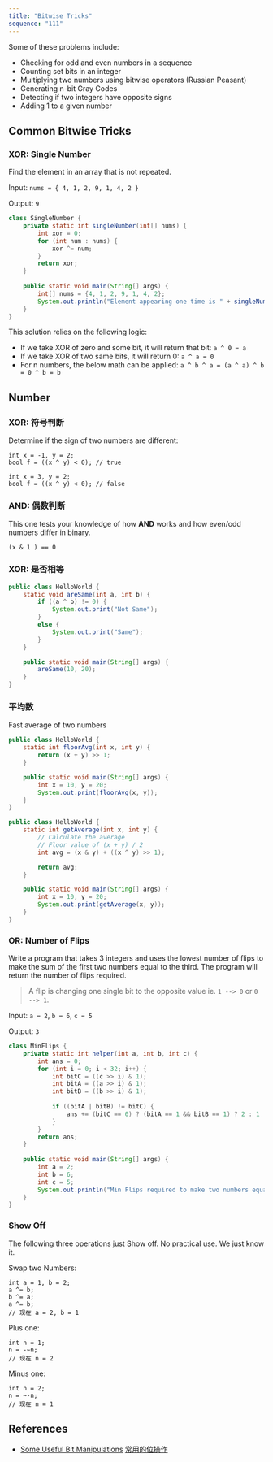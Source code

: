 ```yaml
---
title: "Bitwise Tricks"
sequence: "111"
---
```


Some of these problems include:

- Checking for odd and even numbers in a sequence
- Counting set bits in an integer
- Multiplying two numbers using bitwise operators (Russian Peasant)
- Generating n-bit Gray Codes
- Detecting if two integers have opposite signs
- Adding 1 to a given number

## Common Bitwise Tricks



### XOR: Single Number

Find the element in an array that is not repeated.

Input: `nums = { 4, 1, 2, 9, 1, 4, 2 }`

Output: `9`

```java
class SingleNumber {
    private static int singleNumber(int[] nums) {
        int xor = 0;
        for (int num : nums) {
            xor ^= num;
        }
        return xor;
    }
 
    public static void main(String[] args) {
        int[] nums = {4, 1, 2, 9, 1, 4, 2};
        System.out.println("Element appearing one time is " + singleNumber(nums));
    }
}
```

This solution relies on the following logic:

- If we take XOR of zero and some bit, it will return that bit: `a ^ 0 = a`
- If we take XOR of two same bits, it will return 0: `a ^ a = 0`
- For n numbers, the below math can be applied: `a ^ b ^ a = (a ^ a) ^ b = 0 ^ b = b`




## Number

### XOR: 符号判断

Determine if the sign of two numbers are different:

```text
int x = -1, y = 2;
bool f = ((x ^ y) < 0); // true

int x = 3, y = 2;
bool f = ((x ^ y) < 0); // false
```

### AND: 偶数判断

This one tests your knowledge of how **AND** works and how even/odd numbers differ in binary.

```text
(x & 1 ) == 0
```



### XOR: 是否相等



```java
public class HelloWorld {
    static void areSame(int a, int b) {
        if ((a ^ b) != 0) {
            System.out.print("Not Same");
        }
        else {
            System.out.print("Same");
        }
    }

    public static void main(String[] args) {
        areSame(10, 20);
    }
}
```

### 平均数

Fast average of two numbers

```java
public class HelloWorld {
    static int floorAvg(int x, int y) {
        return (x + y) >> 1;
    }

    public static void main(String[] args) {
        int x = 10, y = 20;
        System.out.print(floorAvg(x, y));
    }
}
```

```java
public class HelloWorld {
    static int getAverage(int x, int y) {
        // Calculate the average
        // Floor value of (x + y) / 2
        int avg = (x & y) + ((x ^ y) >> 1);

        return avg;
    }

    public static void main(String[] args) {
        int x = 10, y = 20;
        System.out.print(getAverage(x, y));
    }
}
```

### OR: Number of Flips

Write a program that takes 3 integers and uses the lowest number of flips to make the sum of the first two numbers equal to the third.
The program will return the number of flips required.

> A flip is changing one single bit to the opposite value ie. `1 --> 0` or `0 --> 1`.

Input: `a = 2`, `b = 6`, `c = 5`

Output: `3`

```java
class MinFlips {
    private static int helper(int a, int b, int c) {
        int ans = 0;
        for (int i = 0; i < 32; i++) {
            int bitC = ((c >> i) & 1);
            int bitA = ((a >> i) & 1);
            int bitB = ((b >> i) & 1);
 
            if ((bitA | bitB) != bitC) {
                ans += (bitC == 0) ? (bitA == 1 && bitB == 1) ? 2 : 1 : 1;
            }
        }
        return ans;
    }
 
    public static void main(String[] args) {
        int a = 2;
        int b = 6;
        int c = 5;
        System.out.println("Min Flips required to make two numbers equal to third is : " + helper(a, b, c));
    }
}
```

### Show Off

The following three operations just Show off. No practical use. We just know it.

Swap two Numbers:

```text
int a = 1, b = 2;
a ^= b;
b ^= a;
a ^= b;
// 现在 a = 2, b = 1
```

Plus one:

```text
int n = 1;
n = -~n;
// 现在 n = 2
```

Minus one:

```text
int n = 2;
n = ~-n;
// 现在 n = 1
```

## References

- [Some Useful Bit Manipulations](https://labuladong.gitbook.io/algo-en/iii.-algorithmic-thinking/commonbitmanipulation) [常用的位操作](https://labuladong.gitee.io/algo/4/28/108/)
